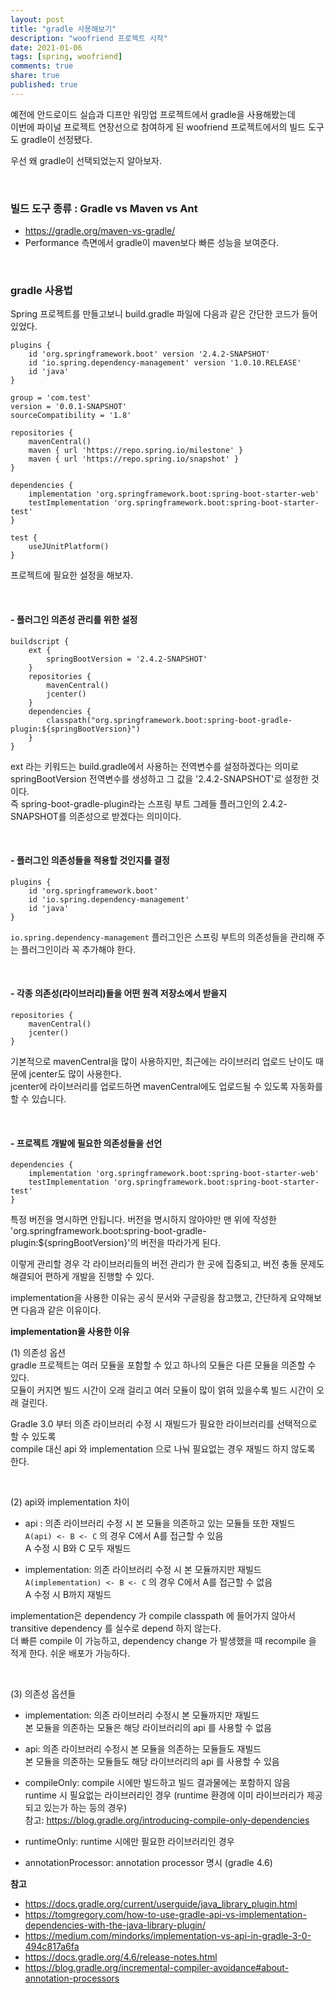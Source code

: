 ```yaml
---
layout: post
title: "gradle 사용해보기"  
description: "woofriend 프로젝트 시작"
date: 2021-01-06
tags: [spring, woofriend]
comments: true
share: true
published: true 
---
```


예전에 안드로이드 실습과 디프만 워밍업 프로젝트에서 gradle을 사용해봤는데      
이번에 파이널 프로젝트 연장선으로 참여하게 된 woofriend 프로젝트에서의 빌드 도구도 gradle이 선정됐다.         

우선 왜 gradle이 선택되었는지 알아보자.   

<br />      
  
### 빌드 도구 종류 : Gradle vs Maven vs Ant       
- <https://gradle.org/maven-vs-gradle/>         
- Performance 측면에서 gradle이 maven보다 빠른 성능을 보여준다.      

<br />      

### gradle 사용법        
Spring 프로젝트를 만들고보니 build.gradle 파일에 다음과 같은 간단한 코드가 들어있었다.        

```  
plugins {
	id 'org.springframework.boot' version '2.4.2-SNAPSHOT'
	id 'io.spring.dependency-management' version '1.0.10.RELEASE'
	id 'java'
}

group = 'com.test'
version = '0.0.1-SNAPSHOT'
sourceCompatibility = '1.8'

repositories {
	mavenCentral()
	maven { url 'https://repo.spring.io/milestone' }
	maven { url 'https://repo.spring.io/snapshot' }
}

dependencies {
	implementation 'org.springframework.boot:spring-boot-starter-web'
	testImplementation 'org.springframework.boot:spring-boot-starter-test'
}

test {
	useJUnitPlatform()
}
```  

프로젝트에 필요한 설정을 해보자.   

<br />         

#### - 플러그인 의존성 관리를 위한 설정     

```
buildscript {
	ext {
		springBootVersion = '2.4.2-SNAPSHOT'
	}
	repositories {
		mavenCentral()
		jcenter()
	}
	dependencies {
		classpath("org.springframework.boot:spring-boot-gradle-plugin:${springBootVersion}")
	}
}
```
 
ext 라는 키워드는 build.gradle에서 사용하는 전역변수를 설정하겠다는 의미로         
springBootVersion 전역변수를 생성하고 그 값을 '2.4.2-SNAPSHOT'로 설정한 것이다.                                           
즉 spring-boot-gradle-plugin라는 스프링 부트 그레들 플러그인의 2.4.2-SNAPSHOT를 의존성으로 받겠다는 의미이다.           

<br />              

#### - 플러그인 의존성들을 적용할 것인지를 결정    

```
plugins {
	id 'org.springframework.boot'
	id 'io.spring.dependency-management'
	id 'java'
}
```

`io.spring.dependency-management` 플러그인은 스프링 부트의 의존성들을 관리해 주는 플러그인이라 꼭 추가해야 한다.    

<br />           

#### - 각종 의존성(라이브러리)들을 어떤 원격 저장소에서 받을지    

```
repositories {
    mavenCentral()
    jcenter()
}
```

기본적으로 mavenCentral을 많이 사용하지만, 최근에는 라이브러리 업로드 난이도 때문에 jcenter도 많이 사용한다.   
jcenter에 라이브러리를 업로드하면 mavenCentral에도 업로드될 수 있도록 자동화를 할 수 있습니다.    

<br />           

#### - 프로젝트 개발에 필요한 의존성들을 선언      

```
dependencies {
    implementation 'org.springframework.boot:spring-boot-starter-web'
    testImplementation 'org.springframework.boot:spring-boot-starter-test'
}
```

특정 버전을 명시하면 안됩니다. 버전을 명시하지 않아야만 맨 위에 작성한     
'org.springframework.boot:spring-boot-gradle-plugin:${springBootVersion}'의 버전을 따라가게 된다.         

이렇게 관리할 경우 각 라이브러리들의 버전 관리가 한 곳에 집중되고, 버전 충돌 문제도 해결되어 편하게 개발을 진행할 수 있다.     

implementation을 사용한 이유는 공식 문서와 구글링을 참고했고, 간단하게 요약해보면 다음과 같은 이유이다.
  
  
**implementation을 사용한 이유**           

(1) 의존성 옵션        
gradle 프로젝트는 여러 모듈을 포함할 수 있고 하나의 모듈은 다른 모듈을 의존할 수 있다.       
모듈이 커지면 빌드 시간이 오래 걸리고 여러 모듈이 많이 얽혀 있을수록 빌드 시간이 오래 걸린다.       

Gradle 3.0 부터 의존 라이브러리 수정 시 재빌드가 필요한 라이브러리를 선택적으로 할 수 있도록          
compile 대신 api 와 implementation 으로 나눠 필요없는 경우 재빌드 하지 않도록 한다.            
 
<br />            
 
(2) api와 implementation 차이       
- api : 의존 라이브러리 수정 시 본 모듈을 의존하고 있는 모듈들 또한 재빌드         
`A(api) <- B <- C` 의 경우 C에서 A를 접근할 수 있음         
A 수정 시 B와 C 모두 재빌드        
    
- implementation: 의존 라이브러리 수정 시 본 모듈까지만 재빌드      
`A(implementation) <- B <- C` 의 경우 C에서 A를 접근할 수 없음     
A 수정 시 B까지 재빌드     

implementation은 dependency 가 compile classpath 에 들어가지 않아서 
transitive dependency 를 실수로 depend 하지 않는다.          
더 빠른 compile 이 가능하고, dependency change 가 발생했을 때 recompile 을 적게 한다. 쉬운 배포가 가능하다.        

<br />            

(3) 의존성 옵션들         
- implementation: 의존 라이브러리 수정시 본 모듈까지만 재빌드     
본 모듈을 의존하는 모듈은 해당 라이브러리의 api 를 사용할 수 없음      
  
- api: 의존 라이브러리 수정시 본 모듈을 의존하는 모듈들도 재빌드  
본 모듈을 의존하는 모듈들도 해당 라이브러리의 api 를 사용할 수 있음  

- compileOnly: compile 시에만 빌드하고 빌드 결과물에는 포함하지 않음  
runtime 시 필요없는 라이브러리인 경우 (runtime 환경에 이미 라이브러리가 제공되고 있는가 하는 등의 경우)  
참고: <https://blog.gradle.org/introducing-compile-only-dependencies>      

- runtimeOnly: runtime 시에만 필요한 라이브러리인 경우           

- annotationProcessor: annotation processor 명시 (gradle 4.6)            


**참고**       
- <https://docs.gradle.org/current/userguide/java_library_plugin.html>               
- <https://tomgregory.com/how-to-use-gradle-api-vs-implementation-dependencies-with-the-java-library-plugin/>        
- <https://medium.com/mindorks/implementation-vs-api-in-gradle-3-0-494c817a6fa>         
- <https://docs.gradle.org/4.6/release-notes.html>          
- <https://blog.gradle.org/incremental-compiler-avoidance#about-annotation-processors>             


